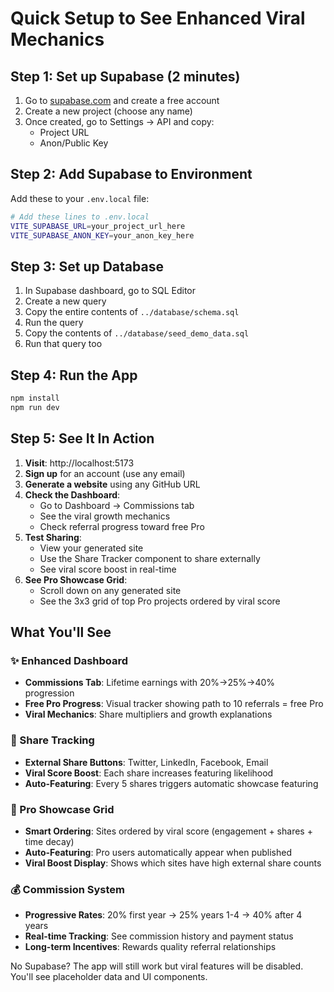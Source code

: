 # Quick Setup to See Enhanced Viral Mechanics

## Step 1: Set up Supabase (2 minutes)

1. Go to [supabase.com](https://supabase.com) and create a free account
2. Create a new project (choose any name)
3. Once created, go to Settings → API and copy:
   - Project URL
   - Anon/Public Key

## Step 2: Add Supabase to Environment

Add these to your `.env.local` file:

```bash
# Add these lines to .env.local
VITE_SUPABASE_URL=your_project_url_here
VITE_SUPABASE_ANON_KEY=your_anon_key_here
```

## Step 3: Set up Database

1. In Supabase dashboard, go to SQL Editor
2. Create a new query
3. Copy the entire contents of `../database/schema.sql`
4. Run the query
5. Copy the contents of `../database/seed_demo_data.sql` 
6. Run that query too

## Step 4: Run the App

```bash
npm install
npm run dev
```

## Step 5: See It In Action

1. **Visit**: http://localhost:5173
2. **Sign up** for an account (use any email)
3. **Generate a website** using any GitHub URL
4. **Check the Dashboard**:
   - Go to Dashboard → Commissions tab
   - See the viral growth mechanics
   - Check referral progress toward free Pro
5. **Test Sharing**:
   - View your generated site
   - Use the Share Tracker component to share externally
   - See viral score boost in real-time
6. **See Pro Showcase Grid**:
   - Scroll down on any generated site
   - See the 3x3 grid of top Pro projects ordered by viral score

## What You'll See

### ✨ Enhanced Dashboard
- **Commissions Tab**: Lifetime earnings with 20%→25%→40% progression
- **Free Pro Progress**: Visual tracker showing path to 10 referrals = free Pro
- **Viral Mechanics**: Share multipliers and growth explanations

### 🚀 Share Tracking
- **External Share Buttons**: Twitter, LinkedIn, Facebook, Email
- **Viral Score Boost**: Each share increases featuring likelihood
- **Auto-Featuring**: Every 5 shares triggers automatic showcase featuring

### 🎯 Pro Showcase Grid
- **Smart Ordering**: Sites ordered by viral score (engagement + shares + time decay)
- **Auto-Featuring**: Pro users automatically appear when published
- **Viral Boost Display**: Shows which sites have high external share counts

### 💰 Commission System
- **Progressive Rates**: 20% first year → 25% years 1-4 → 40% after 4 years
- **Real-time Tracking**: See commission history and payment status
- **Long-term Incentives**: Rewards quality referral relationships

No Supabase? The app will still work but viral features will be disabled. You'll see placeholder data and UI components.